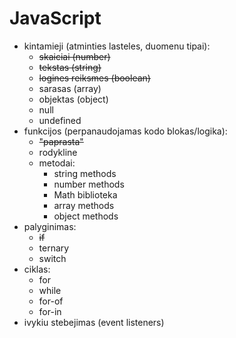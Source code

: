 # JavaScript

-   kintamieji (atminties lasteles, duomenu tipai):
    -   ~~skaiciai (number)~~
    -   ~~tekstas (string)~~
    -   ~~logines reiksmes (boolean)~~
    -   sarasas (array)
    -   objektas (object)
    -   null
    -   undefined
-   funkcijos (perpanaudojamas kodo blokas/logika):
    -   ~~"paprasta"~~
    -   rodykline
    -   metodai:
        -   string methods
        -   number methods
        -   Math biblioteka
        -   array methods
        -   object methods
-   palyginimas:
    -   ~~if~~
    -   ternary
    -   switch
-   ciklas:
    -   for
    -   while
    -   for-of
    -   for-in
-   ivykiu stebejimas (event listeners)